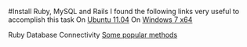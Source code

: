#Install Ruby, MySQL and Rails
I found the following links very useful to accomplish this task
On [Ubuntu 11.04](http://ryanbigg.com/2010/12/ubuntu-ruby-rvm-rails-and-you/)
On [Windows 7 x64](http://allaboutruby.wordpress.com/2009/07/20/installing-rails-on-windows-3-years-later/)

Ruby Database Connectivity
[Some popular methods](http://www.troubleshooters.com/codecorn/ruby/database/index.htm)